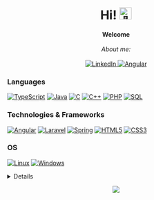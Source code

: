 <h1 align="center">Hi! <img src="https://github-production-user-asset-6210df.s3.amazonaws.com/24524555/238178097-766d336d-b87d-44ba-807c-c51de2bc6b4d.gif" width="28px" alt="👋"></h1>

<p align="center">
    <b>Welcome</b><br><br>
    <i>
        About me:<br>
    </i><br>
    <a href="https://www.linkedin.com/in/matias-fernandez-40448a11a/">
        <img src="https://img.shields.io/badge/linkedin-%230077B5.svg?style=for-the-badge&logo=linkedin&logoColor=white" alt="LinkedIn">
    </a>
    <a href="https://porfolio-matias-fernandez.web.app/portfolio">
        <img src="https://img.shields.io/badge/angular-%23DD0031.svg?style=for-the-badge&logo=angular&logoColor=white" alt="Angular">
    </a>
</p>

### Languages
[![TypeScript](https://img.shields.io/badge/typescript-%23007ACC.svg?style=for-the-badge&logo=typescript&logoColor=white)](https://github.com/Matias198)
[![Java](https://img.shields.io/badge/java-%23ED8B00.svg?style=for-the-badge&logo=openjdk&logoColor=white)](https://github.com/Matias198)
[![C](https://img.shields.io/badge/c-%2300599C.svg?style=for-the-badge&logo=c&logoColor=white)](https://github.com/Matias198)
[![C++](https://img.shields.io/badge/c++-%2300599C.svg?style=for-the-badge&logo=c%2B%2B&logoColor=white)](https://github.com/Matias198)
[![PHP](https://img.shields.io/badge/php-%23777BB4.svg?style=for-the-badge&logo=php&logoColor=white)](https://github.com/Matias198)
[![SQL](https://img.shields.io/badge/mysql-%2300f.svg?style=for-the-badge&logo=mysql&logoColor=white)](https://github.com/Matias198)

### Technologies & Frameworks
[![Angular](https://img.shields.io/badge/angular-%23DD0031.svg?style=for-the-badge&logo=angular&logoColor=white)](https://github.com/Matias198)
[![Laravel](https://img.shields.io/badge/laravel-%23FF2D20.svg?style=for-the-badge&logo=laravel&logoColor=white)](https://github.com/Matias198)
[![Spring](https://img.shields.io/badge/spring-%236DB33F.svg?style=for-the-badge&logo=spring&logoColor=white)](https://hub.docker.com/u/Matias198)
[![HTML5](https://img.shields.io/badge/html5-black?style=for-the-badge&logo=html5)](https://hub.docker.com/u/Matias198)
[![CSS3](https://img.shields.io/badge/css3-black?style=for-the-badge&logo=css3)](https://hub.docker.com/u/Matias198)

### OS
[![Linux](https://img.shields.io/badge/Linux-FCC624?style=for-the-badge&logo=linux&logoColor=black)](https://github.com/Matias198)
[![Windows](https://img.shields.io/badge/Windows-0078D6?style=for-the-badge&logo=windows&logoColor=white)](https://github.com/Matias198)

<details>
<p align="center">
  <a href="https://github.com/Matias198">
    <img src="http://github-profile-summary-cards.vercel.app/api/cards/profile-details?username=Matias198&theme=transparent" />
  </a>
  <a href="https://github.com/Matias198">
    <img src="https://github-readme-streak-stats.herokuapp.com/?user=Matias198&hide_border=true&card_width=338&theme=transparent" />
  </a>
  <a href="https://github.com/Matias198">
    <img src="http://github-profile-summary-cards.vercel.app/api/cards/stats?username=Matias198&theme=transparent" />
  </a>
  <a href="https://github.com/Matias198">
    <img src="https://github-readme-stats.vercel.app/api/top-langs/?username=Matias198&langs_count=10&exclude_repo=&hide=jupyter%20notebook,vim%20script,cmake,makefile,batchfile,emacs%20lisp,css,html&layout=default&card_width=699&hide_border=true&theme=transparent" />
  </a>
</p>
</details>

<p align="center">
  <a href="https://github.com/Matias198">
    <img src="https://komarev.com/ghpvc/?username=Matias198&color=blueviolet&style=flat" />
  </a>
</p>

<!--
**Matias198/Matias198** is a ✨ _special_ ✨ repository because its `README.md` (this file) appears on your GitHub profile.

Here are some ideas to get you started:

- 🔭 I’m currently working on ...
- 🌱 I’m currently learning ...
- 👯 I’m looking to collaborate on ...
- 🤔 I’m looking for help with ...
- 💬 Ask me about ...
- 📫 How to reach me: ...
- 😄 Pronouns: ...
- ⚡ Fun fact: ...
-->
